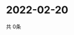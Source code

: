# 2022-02-20
  共 0条

  <!-- BEGIN -->
  <!-- 最后更新时间Sun Feb 20 2022 13:08:00 GMT+0000 (Coordinated Universal Time) -->
  
  <!-- END -->
  
  